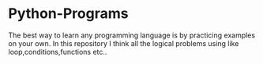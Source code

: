 # Python-Programs
The best way to learn any programming language is by practicing examples on your own. In this repository I think all the logical problems using like loop,conditions,functions etc..
